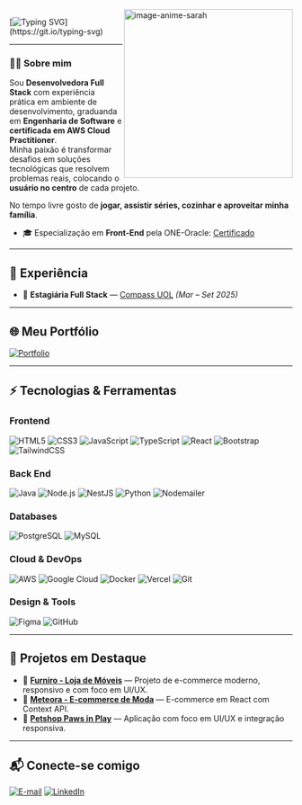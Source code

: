 <img align="right" alt="image-anime-sarah" height="300px" src="https://i.postimg.cc/cJgWvxGT/sara-anime-picture.png">

[![Typing SVG](https://readme-typing-svg.demolab.com?font=Fira+Code&weight=600&size=25&pause=1000&color=BB00B4&random=false&width=500&height=40&lines=Ol%C3%A1%2C+me+chamo+Sara+Pires...)](https://git.io/typing-svg)

---

### 👩‍💻 Sobre mim  
Sou **Desenvolvedora Full Stack** com experiência prática em ambiente de desenvolvimento, graduanda em **Engenharia de Software** e **certificada em AWS Cloud Practitioner**.  
Minha paixão é transformar desafios em soluções tecnológicas que resolvem problemas reais, colocando o **usuário no centro** de cada projeto.  

No tempo livre gosto de **jogar, assistir séries, cozinhar e aproveitar minha família**.  

- 🎓 Especialização em **Front-End** pela ONE-Oracle: [Certificado](https://cursos.alura.com.br/user/sarapires-dev/fullCertificate/2d280a1dfd981fc4caf19a2320810555)

---

## 💼 Experiência
- 🚀 **Estagiária Full Stack** — [Compass UOL](https://compass.uol/) *(Mar – Set 2025)*  

---

## 🌐 Meu Portfólio
<a href="https://portfolio-profissional-sarapires.vercel.app/">
  <img src="https://img.shields.io/badge/Acesse%20meu%20Portf%C3%B3lio-8A2BE2?style=for-the-badge&logo=rocket&logoColor=white" alt="Portfolio">
</a>

---


## ⚡ Tecnologias & Ferramentas  

### Frontend  
![HTML5](https://img.shields.io/badge/HTML5-E34F26?style=for-the-badge&logo=html5&logoColor=white)
![CSS3](https://img.shields.io/badge/CSS3-1572B6?style=for-the-badge&logo=css3&logoColor=white)
![JavaScript](https://img.shields.io/badge/JavaScript-F7DF1E?style=for-the-badge&logo=javascript&logoColor=black)
![TypeScript](https://img.shields.io/badge/TypeScript-3178C6?style=for-the-badge&logo=typescript&logoColor=white)
![React](https://img.shields.io/badge/React-20232A?style=for-the-badge&logo=react&logoColor=61DAFB)
![Bootstrap](https://img.shields.io/badge/Bootstrap-7952B3?style=for-the-badge&logo=bootstrap&logoColor=white)
![TailwindCSS](https://img.shields.io/badge/TailwindCSS-38B2AC?style=for-the-badge&logo=tailwind-css&logoColor=white)

### Back End  
![Java](https://img.shields.io/badge/Java-ED8B00?style=for-the-badge&logo=openjdk&logoColor=white)
![Node.js](https://img.shields.io/badge/Node.js-339933?style=for-the-badge&logo=nodedotjs&logoColor=white)
![NestJS](https://img.shields.io/badge/NestJS-E0234E?style=for-the-badge&logo=nestjs&logoColor=white)
![Python](https://img.shields.io/badge/Python-3776AB?style=for-the-badge&logo=python&logoColor=white)
![Nodemailer](https://img.shields.io/badge/Nodemailer-2A5858?style=for-the-badge&logo=maildotru&logoColor=white)

### Databases  
![PostgreSQL](https://img.shields.io/badge/PostgreSQL-316192?style=for-the-badge&logo=postgresql&logoColor=white)
![MySQL](https://img.shields.io/badge/MySQL-4479A1?style=for-the-badge&logo=mysql&logoColor=white)


### Cloud & DevOps  
![AWS](https://img.shields.io/badge/Amazon%20AWS-232F3E?style=for-the-badge&logo=amazon-aws&logoColor=white)
![Google Cloud](https://img.shields.io/badge/Google%20Cloud-4285F4?style=for-the-badge&logo=googlecloud&logoColor=white)
![Docker](https://img.shields.io/badge/Docker-2496ED?style=for-the-badge&logo=docker&logoColor=white)
![Vercel](https://img.shields.io/badge/Vercel-000000?style=for-the-badge&logo=vercel&logoColor=white)
![Git](https://img.shields.io/badge/Git-F05032?style=for-the-badge&logo=git&logoColor=white)

### Design & Tools  
![Figma](https://img.shields.io/badge/Figma-F24E1E?style=for-the-badge&logo=figma&logoColor=white)
![GitHub](https://img.shields.io/badge/GitHub-100000?style=for-the-badge&logo=github&logoColor=white)


---

## 🚀 Projetos em Destaque  

- 🔹 [**Furniro - Loja de Móveis**](https://desafio-3-ecommerce-three.vercel.app/) — Projeto de e-commerce moderno, responsivo e com foco em UI/UX.  
- 🔹 [**Meteora - E-commerce de Moda**](https://meteora-ecommerce.vercel.app/) — E-commerce em React com Context API.  
- 🔹 [**Petshop Paws in Play**](https://petshop-pawsin-play.vercel.app/) — Aplicação com foco em UI/UX e integração responsiva.  

---

## 📬 Conecte-se comigo
[![E-mail](https://img.shields.io/badge/Email-D14836?style=for-the-badge&logo=gmail&logoColor=white)](mailto:sarapires.dev@gmail.com)
[![LinkedIn](https://img.shields.io/badge/LinkedIn-0A66C2?style=for-the-badge&logo=linkedin&logoColor=white)](https://www.linkedin.com/in/sara-pires-dev)
